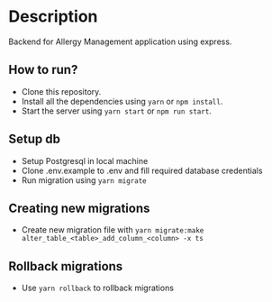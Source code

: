 # Description

Backend for Allergy Management application using express.

## How to run?

- Clone this repository.
- Install all the dependencies using `yarn` or `npm install`.
- Start the server using `yarn start` or `npm run start`.

## Setup db

- Setup Postgresql in local machine
- Clone .env.example to .env and fill required database credentials
- Run migration using `yarn migrate`

## Creating new migrations

- Create new migration file with `yarn migrate:make alter_table_<table>_add_column_<column> -x ts`

## Rollback migrations

- Use `yarn rollback` to rollback migrations
